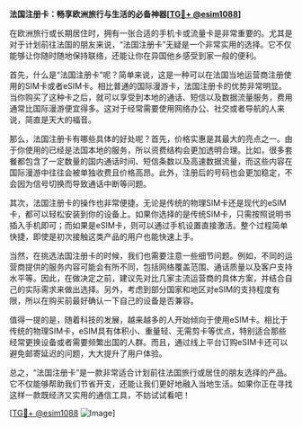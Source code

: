**法国注册卡：畅享欧洲旅行与生活的必备神器[[TG💪+ @esim1088](https://t.me/s/esim1088)]**

在欧洲旅行或长期居住时，拥有一张合适的手机卡或流量卡是非常重要的。尤其是对于计划前往法国的朋友来说，“法国注册卡”无疑是一个非常实用的选择。它不仅能够让你随时随地保持联络，还能让你在异国他乡感受到家一般的便利。

首先，什么是“法国注册卡”呢？简单来说，这是一种可以在法国当地运营商注册使用的SIM卡或者eSIM卡。相比普通的国际漫游卡，法国注册卡的优势非常明显。当你购买了这种卡之后，就可以享受到本地的通话、短信以及数据流量服务，费用通常比国际漫游便宜得多。这对于经常需要使用网络办公、社交或者导航的人来说，简直是天大的福音。

那么，法国注册卡有哪些具体的好处呢？首先，价格实惠是其最大的亮点之一。由于你使用的已经是法国本地的服务，所以资费结构会更加透明合理。比如，很多套餐都包含了一定数量的国内通话时间、短信条数以及高速数据流量，而这些内容在国际漫游中往往会被单独收费且价格高昂。此外，注册后的号码也会更加稳定，不会因为信号切换而导致通话中断等问题。

其次，法国注册卡的操作也非常便捷。无论是传统的物理SIM卡还是现代的eSIM卡，都可以轻松安装到你的设备上。如果你选择的是传统SIM卡，只需按照说明书插入手机即可；而如果是eSIM卡，则可以通过手机设置直接激活。整个过程简单快捷，即使是初次接触这类产品的用户也能快速上手。

当然，在挑选法国注册卡的时候，我们也需要注意一些细节问题。例如，不同的运营商提供的服务内容可能会有所不同，包括网络覆盖范围、通话质量以及客户支持水平等。因此，在做决定之前，建议先对比几家主流运营商的具体方案，并结合自己的实际需求来做出选择。另外，考虑到部分国家和地区对eSIM的支持程度有限，所以在购买前最好确认一下自己的设备是否兼容。

值得一提的是，随着科技的发展，越来越多的人开始倾向于使用eSIM卡。相比于传统的物理SIM卡，eSIM具有体积小、重量轻、无需剪卡等优点，特别适合那些经常更换设备或者需要频繁出国的人群。而且，通过线上平台订购eSIM卡还可以避免邮寄延迟的问题，大大提升了用户体验。

总之，“法国注册卡”是一款非常适合计划前往法国旅行或居住的朋友选择的产品。它不仅能够帮助我们节省开支，还能让我们更好地融入当地生活。如果你正在寻找这样一款既经济又实用的通信工具，不妨试试看吧！

[[TG💪+ @esim1088](https://t.me/s/esim1088) ![Image](https://i.postimg.cc/4NQfJmqS/Snipaste-2025-05-13-00-14-12.png)]